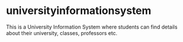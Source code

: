 # universityinformationsystem
This is a University Information System where students can find details about their university, classes, professors etc.

